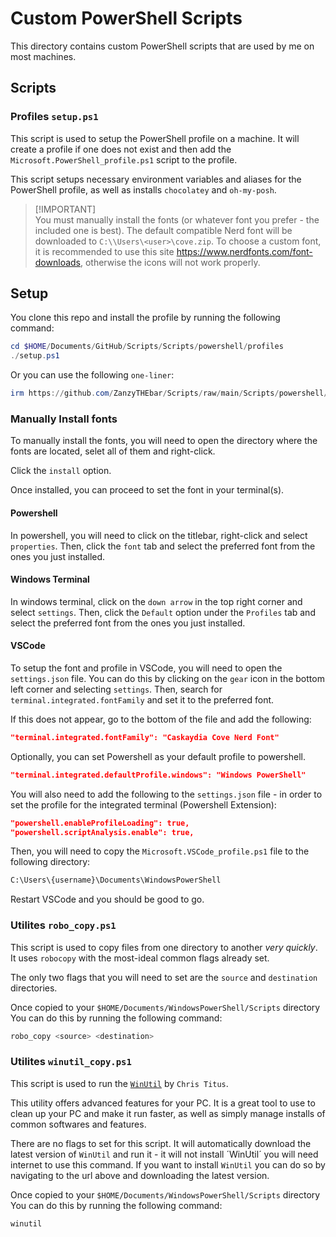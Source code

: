 # Custom PowerShell Scripts

This directory contains custom PowerShell scripts that are used by me on most machines.

## Scripts

### Profiles `setup.ps1`

This script is used to setup the PowerShell profile on a machine. It will create a profile if one does not exist and then add the `Microsoft.PowerShell_profile.ps1` script to the profile.

This script setups necessary environment variables and aliases for the PowerShell profile, as well as installs `chocolatey` and  `oh-my-posh`.

> [!IMPORTANT]\
> You must manually install the fonts (or whatever font you prefer - the included one is best).
> The default compatible Nerd font will be downloaded to `C:\\Users\<user>\cove.zip`.
> To choose a custom font, it is recommended to use this site <https://www.nerdfonts.com/font-downloads>, otherwise the icons will not work properly.

## Setup

You clone this repo and install the profile by running the following command:

```powershell
cd $HOME/Documents/GitHub/Scripts/Scripts/powershell/profiles
./setup.ps1
```

Or you can use the following `one-liner`:

```powershell
irm https://github.com/ZanzyTHEbar/Scripts/raw/main/Scripts/powershell/profiles/setup.ps1 | iex
```

### Manually Install fonts

To manually install the fonts, you will need to open the directory where the fonts are located, selet all of them and right-click.

Click the `install` option.

Once installed, you can proceed to set the font in your terminal(s).

#### Powershell

In powershell, you will need to click on the titlebar, right-click and select `properties`. Then, click the `font` tab and select the preferred font from the ones you just installed.

#### Windows Terminal

In windows terminal, click on the `down arrow` in the top right corner and select `settings`. Then, click the `Default` option under the `Profiles` tab and select the preferred font from the ones you just installed.

#### VSCode

To setup the font and profile in VSCode, you will need to open the `settings.json` file. You can do this by clicking on the `gear` icon in the bottom left corner and selecting `settings`. Then, search for `terminal.integrated.fontFamily` and set it to the preferred font.

If this does not appear, go to the bottom of the file and add the following:

```json
"terminal.integrated.fontFamily": "Caskaydia Cove Nerd Font"
```

Optionally, you can set Powershell as your default profile to powershell.

```json
"terminal.integrated.defaultProfile.windows": "Windows PowerShell"
```

You will also need to add the following to the `settings.json` file - in order to set the profile for the integrated terminal (Powershell Extension):

```json
"powershell.enableProfileLoading": true,
"powershell.scriptAnalysis.enable": true,
```

Then, you will need to copy the `Microsoft.VSCode_profile.ps1` file to the following directory:

```bash
C:\Users\{username}\Documents\WindowsPowerShell
```

Restart VSCode and you should be good to go.

### Utilites `robo_copy.ps1`

This script is used to copy files from one directory to another _very quickly_. It uses `robocopy` with the most-ideal common flags already set.

The only two flags that you will need to set are the `source` and `destination` directories.

Once copied to your `$HOME/Documents/WindowsPowerShell/Scripts` directory You can do this by running the following command:

```powershell
robo_copy <source> <destination>
```

### Utilites `winutil_copy.ps1`

This script is used to run the [`WinUtil`](https://github.com/ChrisTitusTech/winutil/) by `Chris Titus`.

This utility offers advanced features for your PC. It is a great tool to use to clean up your PC and make it run faster, as well as simply manage installs of common softwares and features.

There are no flags to set for this script. It will automatically download the latest version of `WinUtil` and run it - it will not install ´WinUtil´ you will need internet to use this command. If you want to install `WinUtil` you can do so by navigating to the url above and downloading the latest version.

Once copied to your `$HOME/Documents/WindowsPowerShell/Scripts` directory You can do this by running the following command:

```powershell
winutil
```
